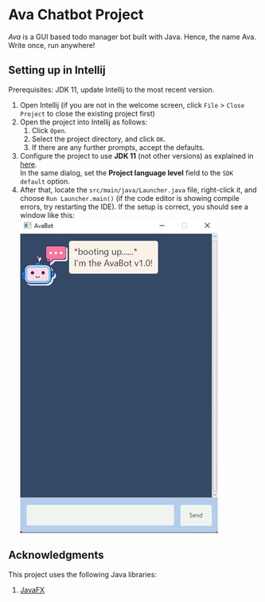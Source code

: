 # Ava Chatbot Project

_Ava_ is a GUI based todo manager bot built with Java. Hence, the name Ava. Write once, run anywhere!

## Setting up in Intellij

Prerequisites: JDK 11, update Intellij to the most recent version.

1. Open Intellij (if you are not in the welcome screen, click `File` > `Close Project` to close the existing project first)
2. Open the project into Intellij as follows:
   1. Click `Open`.
   1. Select the project directory, and click `OK`.
   1. If there are any further prompts, accept the defaults.
3. Configure the project to use **JDK 11** (not other versions) as explained in [here](https://www.jetbrains.com/help/idea/sdk.html#set-up-jdk).<br>
   In the same dialog, set the **Project language level** field to the `SDK default` option.
4. After that, locate the `src/main/java/Launcher.java` file, right-click it, and choose `Run Launcher.main()` 
   (if the code editor is showing compile errors, try restarting the IDE). 
   If the setup is correct, you should see a window like this:
   ![Welcome](./Welcome.jpg)

## Acknowledgments
This project uses the following Java libraries:
1. [JavaFX](https://openjfx.io/)
